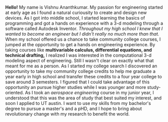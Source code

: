 **Hello!** My name is Vishnu Ananthkumar.
My passion for engineering started at early age as I found a natural curiousity to create and design new devices.
As I got into middle school, I started learning the basics of programming and got a hands on experience
with a 3-d modeling through a software called Autodesk Inventor.
*Throughout my high school I knew that I wanted to become an engineer but I didn't really no much more than that.*
When my school offered us a chance to take community college courses, I jumped at the opportunity to get a hands on engineering experience.
By taking courses like **multivariable calculus, differential equations, and technical drafting,** I realized I was interested in the 
computational 3-d modeling aspect of engineering. Still I wasn't clear on exactly what that meant for me as a person. 
As I started my college search I discovered an opportunity to take my community college credits to help me graduate a year early 
in high school and transfer these credits to a four year college to save around 3 semesters.
I figured that I could take advantage of this opportunity an pursue higher studies while I was younger and more study-oriented.
As I took an *aerospace engineering* course in my junior year, I understood that this was the area of study that best suited my interest,
and soon I applied to UT austin. I want to use my skills from my bachelor's degree to pursue a master's and a pHD, and I hope to bring 
about revolutionary change with my research to benefit the world. 
